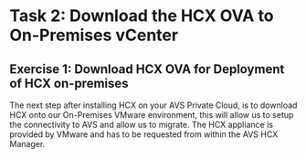 # Task 2: Download the HCX OVA to On-Premises vCenter

## Exercise 1: Download HCX OVA for Deployment of HCX on-premises
The next step after installing HCX on your AVS Private Cloud, is to download HCX onto our On-Premises VMware environment, this will allow us to setup the connectivity to AVS and allow us to migrate. The HCX appliance is provided by VMware and has to be requested from within the AVS HCX Manager.
